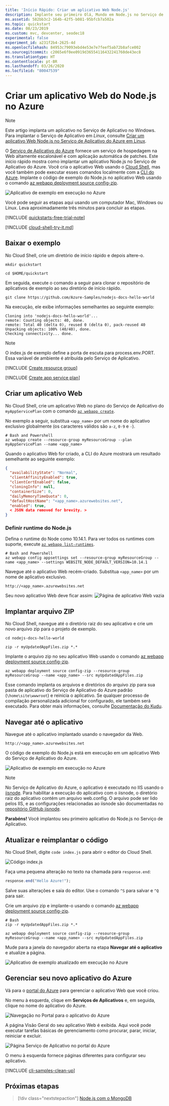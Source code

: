 ```yaml
---
title: 'Início Rápido: Criar um aplicativo Web Node.js'
description: Implante seu primeiro Olá, Mundo em Node.js no Serviço de Aplicativo do Azure em minutos. Você fará a implantação usando um pacote zip, que é um dos vários modos de implantação no Serviço de Aplicativo.
ms.assetid: 582bb3c2-164b-42f5-b081-95bfcb7a502a
ms.topic: quickstart
ms.date: 08/23/2019
ms.custom: mvc, devcenter, seodec18
experimental: false
experiment_id: a231f2b4-2625-4d
ms.openlocfilehash: 84953c79093ebd4e53e7e7feef5ab72b8afce002
ms.sourcegitcommit: c2065e6f0ee0919d36554116432241760de43ec8
ms.translationtype: HT
ms.contentlocale: pt-BR
ms.lasthandoff: 03/26/2020
ms.locfileid: "80047539"
---
```

# <a name="create-a-nodejs-web-app-in-azure"></a>Criar um aplicativo Web do Node.js no Azure

> [!NOTE]
> Este artigo implanta um aplicativo no Serviço de Aplicativo no Windows. Para implantar o Serviço de Aplicativo em _Linux_, consulte [Criar um aplicativo Web Node.js no Serviço de Aplicativo do Azure em Linux](./containers/quickstart-nodejs.md).
>

O [Serviço de Aplicativo do Azure](overview.md) fornece um serviço de hospedagem na Web altamente escalonável e com aplicação automática de patches.  Este início rápido mostra como implantar um aplicativo Node.js no Serviço de Aplicativo do Azure. Você cria o aplicativo Web usando o [Cloud Shell](https://docs.microsoft.com/azure/cloud-shell/overview), mas você também pode executar esses comandos localmente com a [CLI do Azure](/cli/azure/install-azure-cli). Implante o código de exemplo do Node.js no aplicativo Web usando o comando [az webapp deployment source config-zip](/cli/azure/webapp/deployment/source?view=azure-cli-latest#az-webapp-deployment-source-config-zip).  

![Aplicativo de exemplo em execução no Azure](media/app-service-web-get-started-nodejs-poc/hello-world-in-browser.png)

Você pode seguir as etapas aqui usando um computador Mac, Windows ou Linux. Leva aproximadamente três minutos para concluir as etapas.

[!INCLUDE [quickstarts-free-trial-note](../../includes/quickstarts-free-trial-note.md)]

[!INCLUDE [cloud-shell-try-it.md](../../includes/cloud-shell-try-it.md)]

## <a name="download-the-sample"></a>Baixar o exemplo

No Cloud Shell, crie um diretório de início rápido e depois altere-o.

```console
mkdir quickstart

cd $HOME/quickstart
```

Em seguida, execute o comando a seguir para clonar o repositório de aplicativos de exemplo ao seu diretório de início rápido.

```console
git clone https://github.com/Azure-Samples/nodejs-docs-hello-world
```

Na execução, ele exibe informações semelhantes ao seguinte exemplo:

```output
Cloning into 'nodejs-docs-hello-world'...
remote: Counting objects: 40, done.
remote: Total 40 (delta 0), reused 0 (delta 0), pack-reused 40
Unpacking objects: 100% (40/40), done.
Checking connectivity... done.
```

> [!NOTE]
> O index.js de exemplo define a porta de escuta para process.env.PORT. Essa variável de ambiente é atribuída pelo Serviço de Aplicativo.
>

[!INCLUDE [Create resource group](../../includes/app-service-web-create-resource-group-scus.md)]

[!INCLUDE [Create app service plan](../../includes/app-service-web-create-app-service-plan-scus.md)]

## <a name="create-a-web-app"></a>Criar um aplicativo Web

No Cloud Shell, crie um aplicativo Web no plano do Serviço de Aplicativo do `myAppServicePlan` com o comando [`az webapp create`](/cli/azure/webapp?view=azure-cli-latest#az-webapp-create).

No exemplo a seguir, substitua `<app_name>` por um nome do aplicativo exclusivo globalmente (os caracteres válidos são `a-z`, `0-9` e `-`).

```azurecli-interactive
# Bash and Powershell
az webapp create --resource-group myResourceGroup --plan myAppServicePlan --name <app_name>
```

Quando o aplicativo Web for criado, a CLI do Azure mostrará um resultado semelhante ao seguinte exemplo:

```json
{
  "availabilityState": "Normal",
  "clientAffinityEnabled": true,
  "clientCertEnabled": false,
  "cloningInfo": null,
  "containerSize": 0,
  "dailyMemoryTimeQuota": 0,
  "defaultHostName": "<app_name>.azurewebsites.net",
  "enabled": true,
  < JSON data removed for brevity. >
}
```

### <a name="set-nodejs-runtime"></a>Definir runtime do Node.js

Defina o runtime do Node como 10.14.1. Para ver todos os runtimes com suporte, execute [`az webapp list-runtimes`](/cli/azure/webapp?view=azure-cli-latest#az-webapp-list-runtimes).

```azurecli-interactive
# Bash and Powershell
az webapp config appsettings set --resource-group myResourceGroup --name <app_name> --settings WEBSITE_NODE_DEFAULT_VERSION=10.14.1
```

Navegue até o aplicativo Web recém-criado. Substitua `<app_name>` por um nome de aplicativo exclusivo.

```http
http://<app_name>.azurewebsites.net
```

Seu novo aplicativo Web deve ficar assim: ![Página de aplicativo Web vazia](media/app-service-web-get-started-nodejs-poc/app-service-web-service-created.png)

## <a name="deploy-zip-file"></a>Implantar arquivo ZIP

No Cloud Shell, navegue até o diretório raiz do seu aplicativo e crie um novo arquivo zip para o projeto de exemplo.

```console
cd nodejs-docs-hello-world  

zip -r myUpdatedAppFiles.zip *.*
```

Implante o arquivo zip no seu aplicativo Web usando o comando [az webapp deployment source config-zip](/cli/azure/webapp/deployment/source?view=azure-cli-latest#az-webapp-deployment-source-config-zip).  

```azurecli-interactive
az webapp deployment source config-zip --resource-group myResourceGroup --name <app_name> --src myUpdatedAppFiles.zip
```

Esse comando implanta os arquivos e diretórios do arquivo zip para sua pasta de aplicativo do Serviço de Aplicativo do Azure padrão (`\home\site\wwwroot`) e reinicia o aplicativo. Se qualquer processo de compilação personalizada adicional for configurado, ele também será executado. Para obter mais informações, consulte [Documentação do Kudu](https://github.com/projectkudu/kudu/wiki/Deploying-from-a-zip-file).

## <a name="browse-to-the-app"></a>Navegar até o aplicativo

Navegue até o aplicativo implantado usando o navegador da Web.

```http
http://<app_name>.azurewebsites.net
```

O código de exemplo do Node.js está em execução em um aplicativo Web do Serviço de Aplicativo do Azure.

![Aplicativo de exemplo em execução no Azure](media/app-service-web-get-started-nodejs-poc/hello-world-in-browser.png)

> [!NOTE]
> No Serviço de Aplicativo do Azure, o aplicativo é executado no IIS usando o [iisnode](https://github.com/Azure/iisnode). Para habilitar a execução do aplicativo com o iisnode, o diretório raiz do aplicativo contém um arquivo web.config. O arquivo pode ser lido pelos IIS, e as configurações relacionadas ao iisnode são documentadas no [repositório GitHub iisnode](https://github.com/Azure/iisnode/blob/master/src/samples/configuration/web.config).

**Parabéns!** Você implantou seu primeiro aplicativo do Node.js no Serviço de Aplicativo.

## <a name="update-and-redeploy-the-code"></a>Atualizar e reimplantar o código

No Cloud Shell, digite `code index.js` para abrir o editor do Cloud Shell.

![Código index.js](media/app-service-web-get-started-nodejs-poc/code-indexjs.png)

Faça uma pequena alteração no texto na chamada para `response.end`:

```javascript
response.end("Hello Azure!");
```

Salve suas alterações e saia do editor. Use o comando `^S` para salvar e `^Q` para sair.

Crie um arquivo zip e implante-o usando o comando [az webapp deployment source config-zip](/cli/azure/webapp/deployment/source?view=azure-cli-latest#az-webapp-deployment-source-config-zip).  

```azurecli-interactive
# Bash
zip -r myUpdatedAppFiles.zip *.*

az webapp deployment source config-zip --resource-group myResourceGroup --name <app_name> --src myUpdatedAppFiles.zip
```

Mude para a janela do navegador aberta na etapa **Navegar até o aplicativo** e atualize a página.

![Aplicativo de exemplo atualizado em execução no Azure](media/app-service-web-get-started-nodejs-poc/hello-azure-in-browser.png)

## <a name="manage-your-new-azure-app"></a>Gerenciar seu novo aplicativo do Azure

Vá para o <a href="https://portal.azure.com" target="_blank">portal do Azure</a> para gerenciar o aplicativo Web que você criou.

No menu à esquerda, clique em **Serviços de Aplicativos** e, em seguida, clique no nome do aplicativo do Azure.

![Navegação no Portal para o aplicativo do Azure](./media/app-service-web-get-started-nodejs-poc/nodejs-docs-hello-world-app-service-list.png)

A página Visão Geral do seu aplicativo Web é exibida. Aqui você pode executar tarefas básicas de gerenciamento como procurar, parar, iniciar, reiniciar e excluir.

![Página Serviço de Aplicativo no portal do Azure](media/app-service-web-get-started-nodejs-poc/nodejs-docs-hello-world-app-service-detail.png)

O menu à esquerda fornece páginas diferentes para configurar seu aplicativo.

[!INCLUDE [cli-samples-clean-up](../../includes/cli-samples-clean-up.md)]

## <a name="next-steps"></a>Próximas etapas

> [!div class="nextstepaction"]
> [Node.js com o MongoDB](app-service-web-tutorial-nodejs-mongodb-app.md)

